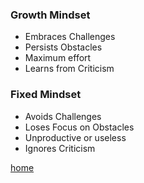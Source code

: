 ### Growth Mindset      
* Embraces Challenges   
* Persists Obstacles     
* Maximum effort      
* Learns from Criticism 

### Fixed Mindset
* Avoids Challenges 
* Loses Focus on Obstacles
* Unproductive or useless
* Ignores Criticism

[home](../README.md)
